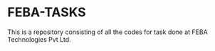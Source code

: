 # FEBA-TASKS
This is a repository consisting of all the codes for task done at FEBA Technologies Pvt Ltd.
